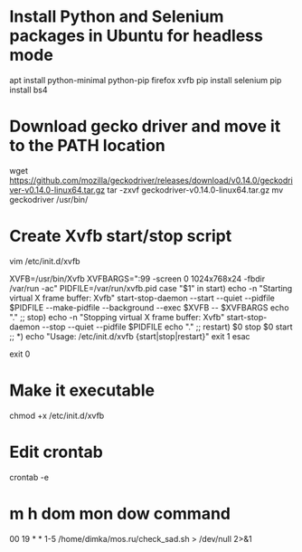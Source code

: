 # Install Python and Selenium packages in Ubuntu for headless mode

apt install python-minimal python-pip firefox xvfb
pip install selenium
pip install bs4

# Download gecko driver and move it to the PATH location
wget https://github.com/mozilla/geckodriver/releases/download/v0.14.0/geckodriver-v0.14.0-linux64.tar.gz
tar -zxvf geckodriver-v0.14.0-linux64.tar.gz
mv geckodriver /usr/bin/

# Create Xvfb start/stop script
vim /etc/init.d/xvfb

XVFB=/usr/bin/Xvfb
XVFBARGS=":99 -screen 0 1024x768x24 -fbdir /var/run -ac"
PIDFILE=/var/run/xvfb.pid
case "$1" in
  start)
    echo -n "Starting virtual X frame buffer: Xvfb"
    start-stop-daemon --start --quiet --pidfile $PIDFILE --make-pidfile --background --exec $XVFB -- $XVFBARGS
    echo "."
    ;;
  stop)
    echo -n "Stopping virtual X frame buffer: Xvfb"
    start-stop-daemon --stop --quiet --pidfile $PIDFILE
    echo "."
    ;;
  restart)
    $0 stop
    $0 start
    ;;
  *)
        echo "Usage: /etc/init.d/xvfb {start|stop|restart}"
        exit 1
esac

exit 0

# Make it executable
chmod +x /etc/init.d/xvfb

# Edit crontab
crontab -e

# m h  dom mon dow   command
00 19 * * 1-5 /home/dimka/mos.ru/check_sad.sh > /dev/null 2>&1


